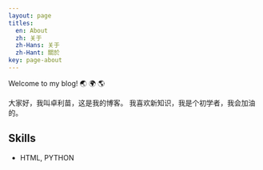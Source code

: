 ```yaml
---
layout: page
titles:
  en: About
  zh: 关于
  zh-Hans: 关于
  zh-Hant: 關於
key: page-about
---
```


Welcome to my blog! :earth_asia: :earth_africa: :earth_americas:

大家好，我叫卓利苗，这是我的博客。
我喜欢新知识，我是个初学者，我会加油的。

## Skills

- HTML, PYTHON
